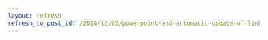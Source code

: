 ```yaml
---
layout: refresh
refresh_to_post_id: /2014/12/03/powerpoint-and-automatic-update-of-linked-documents
---
```

